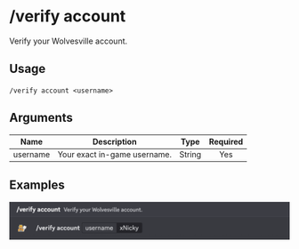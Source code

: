 # /verify account

Verify your Wolvesville account.

## Usage

```
/verify account <username>
```

## Arguments

| Name     | Description                  | Type   | Required |
| :------: | :--------------------------: | :----: | :------: |
| username | Your exact in-game username. | String | Yes      |

## Examples

<img src="../../_media/examples/verify/account-0.png" class="rounded-corners">